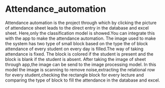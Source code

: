 # Attendance_automation
Attendance automation is the project through which by clicking the picture of attendance sheet leads to the direct entry in the database and excel sheet.
Here,only the classification model is showed.You can integrate this with the app to make the attendance automation.
The image used to make the system has two type of small block based on the type the of block attendance of every student on every day is filled.The way of taking attendance is fixed.
The block is colored if the student is present and the block is blank if the student is absent.
After taking the image of sheet through app,the image can be send to the image processing model.
In this model the image is scanning to remove noise,extracting the relational row for every student,checking the rectangle block for every 
lecture and comparing the type of block to fill the attendance in the database and excel.

